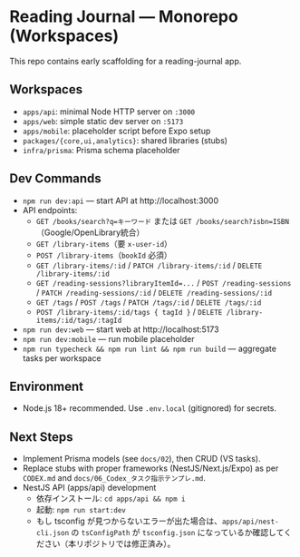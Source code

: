 # Reading Journal — Monorepo (Workspaces)

This repo contains early scaffolding for a reading-journal app.

## Workspaces
- `apps/api`: minimal Node HTTP server on `:3000`
- `apps/web`: simple static dev server on `:5173`
- `apps/mobile`: placeholder script before Expo setup
- `packages/{core,ui,analytics}`: shared libraries (stubs)
- `infra/prisma`: Prisma schema placeholder

## Dev Commands
- `npm run dev:api` — start API at http://localhost:3000
- API endpoints:
  - `GET /books/search?q=キーワード` または `GET /books/search?isbn=ISBN`（Google/OpenLibrary統合）
  - `GET /library-items`（要 `x-user-id`）
  - `POST /library-items`（`bookId` 必須）
  - `GET /library-items/:id` / `PATCH /library-items/:id` / `DELETE /library-items/:id`
  - `GET /reading-sessions?libraryItemId=...` / `POST /reading-sessions` / `PATCH /reading-sessions/:id` / `DELETE /reading-sessions/:id`
  - `GET /tags` / `POST /tags` / `PATCH /tags/:id` / `DELETE /tags/:id`
  - `POST /library-items/:id/tags { tagId }` / `DELETE /library-items/:id/tags/:tagId`
- `npm run dev:web` — start web at http://localhost:5173
- `npm run dev:mobile` — run mobile placeholder
- `npm run typecheck && npm run lint && npm run build` — aggregate tasks per workspace

## Environment
- Node.js 18+ recommended. Use `.env.local` (gitignored) for secrets.

## Next Steps
- Implement Prisma models (see `docs/02`), then CRUD (VS tasks).
- Replace stubs with proper frameworks (NestJS/Next.js/Expo) as per `CODEX.md` and `docs/06_Codex_タスク指示テンプレ.md`.
- NestJS API (apps/api) development
  - 依存インストール: `cd apps/api && npm i`
  - 起動: `npm run start:dev`
  - もし tsconfig が見つからないエラーが出た場合は、`apps/api/nest-cli.json` の `tsConfigPath` が `tsconfig.json` になっているか確認してください（本リポジトリでは修正済み）。
